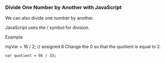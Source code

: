 ### Divide One Number by Another with JavaScript
We can also divide one number by another.

JavaScript uses the / symbol for division.

Example

myVar = 16 / 2; // assigned 8
Change the 0 so that the quotient is equal to 2.

```bash
var quotient = 66 / 33;
```